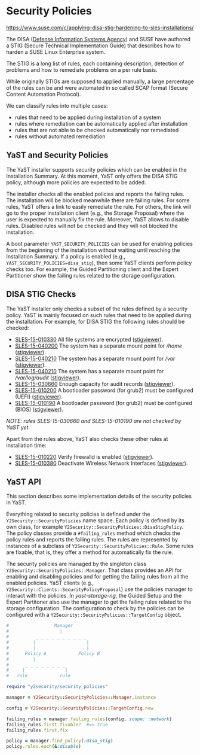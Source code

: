 # Security Policies

https://www.suse.com/c/applying-disa-stig-hardening-to-sles-installations/

The DISA ([Defense Information Systems Agency](https://disa.mil)) and SUSE have authored a STIG
(Secure Technical Implementation Guide) that describes how to harden a SUSE Linux Enterprise system.

The STIG is a long list of rules, each containing description, detection of problems and how to
remediate problems on a per rule basis.

While originally STIGs are supposed to applied manually, a large percentage of the rules can be and
were automated in so called SCAP format (Secure Content Automation Protocol).

We can classify rules into multiple cases:

* rules that need to be applied during installation of a system
* rules where remediation can be automatically applied after installation
* rules that are not able to be checked automatically nor remediated
* rules without automated remediation

## YaST and Security Policies

The YaST installer supports security policies which can be enabled in the Installation Summary.
At this moment, YaST only offers the DISA STIG policy, although more policies are expected to be
added.

The installer checks all the enabled policies and reports the failing rules. The installation will
be blocked meanwhile there are failing rules. For some rules, YaST offers a link to easily remediate
the rule. For others, the link will go to the proper installation client (e.g., the Storage
Proposal) where the user is expected to manually fix the rule. Moreover, YaST allows to disable
rules. Disabled rules will not be checked and they will not blocked the installation.

A boot parameter `YAST_SECURITY_POLICIES` can be used for enabling policies from the beginning of
the installation without waiting until reaching the Installation Summary. If a policy is enabled
(e.g., `YAST_SECURITY_POLICIES=disa_stig`), then some YaST clients perform policy checks too. For
example, the Guided Partitioning client and the Expert Partitioner show the failing rules related to
the storage configuration.

## DISA STIG Checks

The YaST installer only checks a subset of the rules defined by a security policy. YaST is mainly
focused on such rules that need to be applied during the installation. For example, for DISA STIG
the following rules should be checked:

* [SLES-15-010330](http://static.open-scap.org/ssg-guides/ssg-sle15-guide-stig.html#xccdf_org.ssgproject.content_rule_encrypt_partitions]) All file systems are encrypted ([stigviewer](https://www.stigviewer.com/stig/suse_linux_enterprise_server_15/2022-06-06/finding/V-234831)).
* [SLES-15-040200](http://static.open-scap.org/ssg-guides/ssg-sle15-guide-stig.html#xccdf_org.ssgproject.content_rule_partition_for_home) The system has a separate mount point for */home* ([stigviewer](https://www.stigviewer.com/stig/suse_linux_enterprise_server_15/2021-03-04/finding/V-235004)).
* [SLES-15-040210](http://static.open-scap.org/ssg-guides/ssg-sle15-guide-stig.html#xccdf_org.ssgproject.content_rule_partition_for_var) The system has a separate mount point for */var* ([stigviewer](https://www.stigviewer.com/stig/suse_linux_enterprise_server_15/2021-06-14/finding/V-235005)).
* [SLES-15-040210](http://static.open-scap.org/ssg-guides/ssg-sle15-guide-stig.html#xccdf_org.ssgproject.content_rule_partition_for_var_log_audit) The system has a separate mount point for */var/log/audit* ([stigviewer](https://www.stigviewer.com/stig/suse_linux_enterprise_server_15/2022-06-06/finding/V-234980)).
* [SLES-15-030660](http://static.open-scap.org/ssg-guides/ssg-sle15-guide-stig.html#xccdf_org.ssgproject.content_rule_auditd_audispd_configure_sufficiently_large_partition) Enough capacity for audit records ([stigviewer](https://www.stigviewer.com/stig/suse_linux_enterprise_server_15/2022-06-06/finding/V-234965)).
* [SLES-15-010200](http://static.open-scap.org/ssg-guides/ssg-sle15-guide-stig.html#xccdf_org.ssgproject.content_group_uefi) A bootloader password (for grub2) must be configured (UEFI) ([stigviewer](https://www.stigviewer.com/stig/suse_linux_enterprise_server_15/2021-11-30/finding/V-234820)).
* [SLES-15-010190](http://static.open-scap.org/ssg-guides/ssg-sle15-guide-stig.html#xccdf_org.ssgproject.content_group_non-uefi) A bootloader password (for grub2) must be configured (BIOS) ([stigviewer](https://www.stigviewer.com/stig/suse_linux_enterprise_server_15/2022-02-11/finding/V-234819)).

*NOTE: rules SLES-15-030660 and SLES-15-010190 are not checked by YaST yet.*

Apart from the rules above, YaST also checks these other rules at installation time:

* [SLES-15-010220](http://static.open-scap.org/ssg-guides/ssg-sle15-guide-stig.html#xccdf_org.ssgproject.content_rule_service_firewalld_enabled) Verify firewalld is enabled ([stigviewer](https://www.stigviewer.com/stig/suse_linux_enterprise_server_15/2021-11-30/finding/V-234821)).
* [SLES-15-010380](http://static.open-scap.org/ssg-guides/ssg-sle15-guide-stig.html#xccdf_org.ssgproject.content_rule_wireless_disable_interfaces) Deactivate Wireless Network Interfaces ([stigviewer](https://www.stigviewer.com/stig/suse_linux_enterprise_server_15/2021-11-30/finding/V-234847)).


## YaST API

This section describes some implementation details of the security policies in YaST.

Everything related to security policies is defined under the `Y2Security::SecurityPolicies`
name space. Each policy is defined by its own class, for example
`Y2Security::SecurityPolicies::DisaStigPolicy`. The policy classes provide a `#failing_rules` method
which checks the policy rules and reports the failing rules. The rules are represented by instances
of a subclass of `Y2Security::SecurityPolicies::Rule`. Some rules are fixable, that is, they offer
a method for automatically fix the rule.

The security policies are managed by the singleton class `Y2Security::SecurityPolicies::Manager`.
That class provides an API for enabling and disabling policies and for getting the failing rules
from all the enabled policies. YaST clients (e.g., `Y2Security::Clients::SecurityPolicyProposal`)
use the policies manager to interact with the policies. In *yast-storage-ng*, the Guided Setup and
the Expert Partitoner also use the manager to get the failing rules related to the storage
configuration. The configuration to check by the policies can be configured with a
`Y2Security::SecurityPolicies::TargetConfig` object.

~~~ruby
#                 Manager
#                   |
#          _ _ _ _ _ _ _ _ _ _
#         |                   |
#         |                   |
#      Policy A            Policy B
#         |
#      _ _ _ _ _ _ _ _
#     |               |
#   rule            rule

require "y2security/security_policies"

manager = Y2Security::SecurityPolicies::Manager.instance

config = Y2Security::SecurityPolicies::TargetConfig.new

failing_rules = manager.failing_rules(config, scope: :network)
failing_rules.first.fixable?  #=> true
failing_rules.first.fix

policy = manager.find_policy(:disa_stig)
policy.rules.each(&:disable)
~~~
